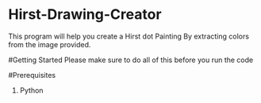 # Hirst-Drawing-Creator
This program will help you create a Hirst dot Painting By extracting colors from the image provided.

#Getting Started
 Please make sure to do all of this before you run the code

#Prerequisites
 1. Python

